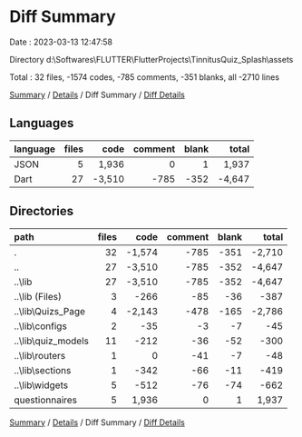 # Diff Summary

Date : 2023-03-13 12:47:58

Directory d:\\Softwares\\FLUTTER\\FlutterProjects\\TinnitusQuiz_Splash\\assets

Total : 32 files,  -1574 codes, -785 comments, -351 blanks, all -2710 lines

[Summary](results.md) / [Details](details.md) / Diff Summary / [Diff Details](diff-details.md)

## Languages
| language | files | code | comment | blank | total |
| :--- | ---: | ---: | ---: | ---: | ---: |
| JSON | 5 | 1,936 | 0 | 1 | 1,937 |
| Dart | 27 | -3,510 | -785 | -352 | -4,647 |

## Directories
| path | files | code | comment | blank | total |
| :--- | ---: | ---: | ---: | ---: | ---: |
| . | 32 | -1,574 | -785 | -351 | -2,710 |
| .. | 27 | -3,510 | -785 | -352 | -4,647 |
| ..\\lib | 27 | -3,510 | -785 | -352 | -4,647 |
| ..\\lib (Files) | 3 | -266 | -85 | -36 | -387 |
| ..\\lib\\Quizs_Page | 4 | -2,143 | -478 | -165 | -2,786 |
| ..\\lib\\configs | 2 | -35 | -3 | -7 | -45 |
| ..\\lib\\quiz_models | 11 | -212 | -36 | -52 | -300 |
| ..\\lib\\routers | 1 | 0 | -41 | -7 | -48 |
| ..\\lib\\sections | 1 | -342 | -66 | -11 | -419 |
| ..\\lib\\widgets | 5 | -512 | -76 | -74 | -662 |
| questionnaires | 5 | 1,936 | 0 | 1 | 1,937 |

[Summary](results.md) / [Details](details.md) / Diff Summary / [Diff Details](diff-details.md)